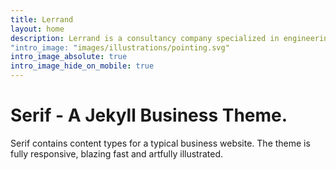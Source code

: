 ```yaml
---
title: Lerrand 
layout: home
description: Lerrand is a consultancy company specialized in engineering distributed systems and decentralized systems that scale. The company is backend by individual contributors with demonstrated expertise in the world of site reliability engineering, software engineering, devops and blockchains.
"intro_image: "images/illustrations/pointing.svg"
intro_image_absolute: true
intro_image_hide_on_mobile: true
---
```


# Serif - A Jekyll Business Theme.

Serif contains content types for a typical business website. The theme is fully responsive, blazing fast and artfully illustrated.
